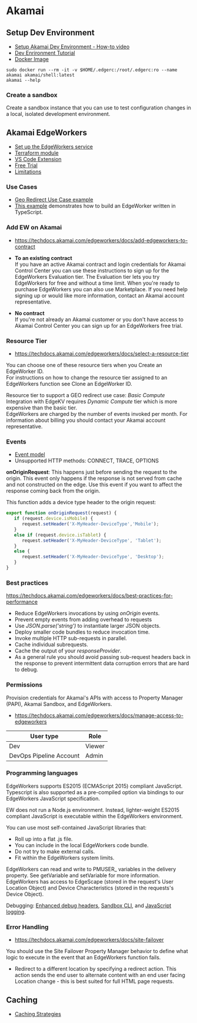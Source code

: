 # Akamai

## Setup Dev Environment

- [Setup Akamai Dev Environment - How-to video](https://www.youtube.com/watch?v=fy0Am-GPkQA)
- [Dev Enrironment Tutorial](https://techdocs.akamai.com/edgeworkers/docs/dev-environment-tutorial)
- [Docker Image](https://hub.docker.com/r/akamai/shell)

```
sudo docker run --rm -it -v $HOME/.edgerc:/root/.edgerc:ro --name akamai akamai/shell:latest
akamai --help
```

### Create a sandbox

Create a sandbox instance that you can use to test configuration changes in a local, isolated development environment.  

## Akamai EdgeWorkers

- [Set up the EdgeWorkers service](https://techdocs.akamai.com/edgeworkers/docs/set-up-the-edgeworkers-service)
- [Terraform module](https://registry.terraform.io/providers/akamai/akamai/latest/docs/guides/get_started_edgeworkers)
- [VS Code Extension](https://marketplace.visualstudio.com/items?itemName=akamaiEdgeworker.akamai-edgeworkers-vscode-extension)
- [Free Trial](https://techdocs.akamai.com/edgeworkers/docs/edgeworkers-free-trial)
- [Limitations](https://techdocs.akamai.com/edgeworkers/docs/limitations)

### Use Cases

- [Geo Redirect Use Case example](https://github.com/akamai/edgeworkers-examples/tree/master/edgecompute/examples/traffic-routing/redirect-geo)
- [This example](https://github.com/akamai/edgeworkers-examples/tree/master/edgecompute/examples/typescript) demonstrates how to build an EdgeWorker written in TypeScript.

### Add EW on Akamai

- https://techdocs.akamai.com/edgeworkers/docs/add-edgeworkers-to-contract

- **To an existing contract**  
    If you have an active ​Akamai​ contract and login credentials for ​Akamai Control Center​ you can use these instructions to sign up for the EdgeWorkers Evaluation tier. The Evaluation tier lets you try EdgeWorkers for free and without a time limit.
    When you're ready to purchase EdgeWorkers you can also use Marketplace. If you need help signing up or would like more information, contact an ​Akamai​ account representative.
- **No contract**  
    If you're not already an ​Akamai​ customer or you don't have access to ​Akamai Control Center​ you can sign up for an EdgeWorkers free trial.

### Resource Tier

- https://techdocs.akamai.com/edgeworkers/docs/select-a-resource-tier

You can choose one of these resource tiers when you Create an EdgeWorker ID.  
For instructions on how to change the resource tier assigned to an EdgeWorkers function see Clone an EdgeWorker ID.  

Resource tier to support a GEO redirect use case: *Basic Compute*  
Integration with EdgeKV requires *Dynamic Compute* tier which is more expensive than the basic tier.  
EdgeWorkers are charged by the number of events invoked per month. For information about billing you should contact your ​Akamai​ account representative.  

### Events

- [Event model](https://techdocs.akamai.com/edgeworkers/docs/event-handler-functions)
- Unsupported HTTP methods: CONNECT, TRACE, OPTIONS

**onOriginRequest**: This happens just before sending the request to the origin. This event only happens if the response is not served from cache and not constructed on the edge. Use this event if you want to affect the response coming back from the origin. 

This function adds a device type header to the origin request:
```javascript
export function onOriginRequest(request) {
   if (request.device.isMobile) { 
      request.setHeader('X-MyHeader-DeviceType','Mobile'); 
   } 
   else if (request.device.isTablet) { 
      request.setHeader('X-MyHeader-DeviceType', 'Tablet'); 
   } 
   else { 
      request.setHeader('X-MyHeader-DeviceType', 'Desktop'); 
   }
}
```

### Best practices

https://techdocs.akamai.com/edgeworkers/docs/best-practices-for-performance

- Reduce EdgeWorkers invocations by using *onOrigin* events.
- Prevent empty events from adding overhead to requests
- Use *JSON.parse('string')* to instantiate larger JSON objects.
- Deploy smaller code bundles to reduce invocation time.
- Invoke multiple HTTP sub-requests in parallel.
- Cache individual subrequests.
- Cache the output of your *responseProvider*.
- As a general rule you should avoid passing sub-request headers back in the response to prevent intermittent data corruption errors that are hard to debug.

### Permissions

Provision credentials for ​Akamai​'s APIs with access to Property Manager (PAPI), ​Akamai​ Sandbox, and EdgeWorkers. 

- https://techdocs.akamai.com/edgeworkers/docs/manage-access-to-edgeworkers

| User type | Role |
| --------- | ---- |
| Dev | Viewer |
| DevOps Pipeline Account | Admin |

### Programming languages

EdgeWorkers supports ES2015 (ECMAScript 2015) compliant JavaScript.  
Typescript is also supported as a pre-compiled option via bindings to our EdgeWorkers JavaScript specification.

EW does not run a Node.js environment. Instead, lighter-weight ES2015 compliant JavaScript is executable within the EdgeWorkers environment.

You can use most self-contained JavaScript libraries that:
- Roll up into a flat .js file.
- You can include in the local EdgeWorkers code bundle.
- Do not try to make external calls.
- Fit within the EdgeWorkers system limits.

EdgeWorkers can read and write to PMUSER_ variables in the delivery property. See getVariable and setVariable for more information.  
EdgeWorkers has access to EdgeScape (stored in the request's User Location Object) and Device Characteristics (stored in the requests's Device Object).  

Debugging: [Enhanced debug headers](https://techdocs.akamai.com/edgeworkers/docs/enable-enhanced-debug-headers), [Sandbox CLI](https://techdocs.akamai.com/edgeworkers/docs/akamai-cli#sandbox-cli), and [JavaScript logging](https://techdocs.akamai.com/edgeworkers/docs/enable-javascript-logging).

### Error Handling

- https://techdocs.akamai.com/edgeworkers/docs/site-failover

You should use the Site Failover Property Manager behavior to define what logic to execute in the event that an EdgeWorkers function fails.  
- Redirect to a different location by specifying a redirect action. This action sends the end user to alternate content with an end user facing Location change - this is best suited for full HTML page requests.

## Caching

- [Caching Strategies](https://techdocs.akamai.com/purge-cache/docs/cache-strategies)


